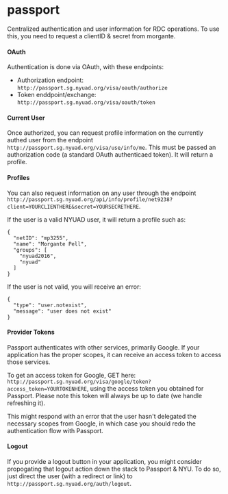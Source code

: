 passport
========

Centralized authentication and user information for RDC operations. To use this, you need to request a clientID & secret from morgante.

#### OAuth
Authentication is done via OAuth, with these endpoints:

* Authorization endpoint: ```http://passport.sg.nyuad.org/visa/oauth/authorize```
* Token enddpoint/exchange: ```http://passport.sg.nyuad.org/visa/oauth/token```

#### Current User
Once authorized, you can request profile information on the currently authed user from the endpoint ```http://passport.sg.nyuad.org/visa/use/info/me```. This must be passed an authorization code (a standard OAuth authenticaed token). It will return a profile.

#### Profiles
You can also request information on any user through the endpoint ```http://passport.sg.nyuad.org/api/info/profile/net9238?client=YOURCLIENTHERE&secret=YOURSECRETHERE```.

If the user is a valid NYUAD user, it will return a profile such as: 
```
{
  "netID": "mp3255",
  "name": "Morgante Pell",
  "groups": [
    "nyuad2016",
    "nyuad"
  ]
}
```

If the user is not valid, you will receive an error: 
```
{
  "type": "user.notexist",
  "message": "user does not exist"
}
```

#### Provider Tokens
Passport authenticates with other services, primarily Google. If your application has the proper scopes, it can receive an access token to access those services.

To get an access token for Google, GET here: ```http://passport.sg.nyuad.org/visa/google/token?access_token=YOURTOKENHERE```, using the access token you obtained for Passport. Please note this token will always be up to date (we handle refreshing it).

This might respond with an error that the user hasn't delegated the necessary scopes from Google, in which case you should redo the authentication flow with Passport.

#### Logout
If you provide a logout button in your application, you might consider propogating that logout action down the stack to Passport & NYU. To do so, just direct the user (with a redirect or link) to ```http://passport.sg.nyuad.org/auth/logout```.
